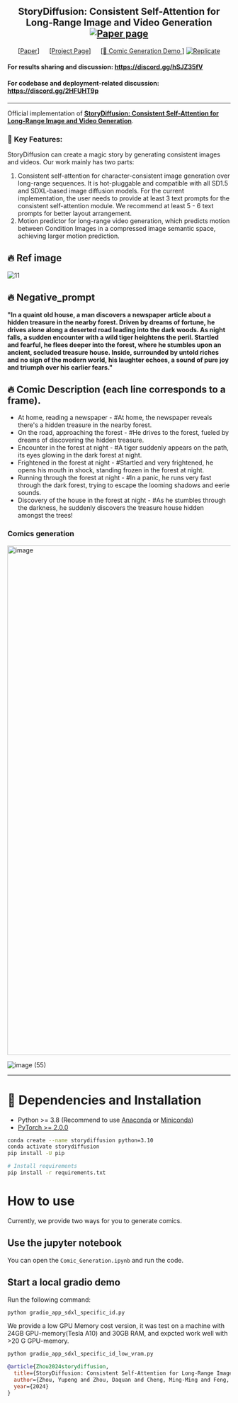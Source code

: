 
<div align="center">
  
## StoryDiffusion: Consistent Self-Attention for Long-Range Image and Video Generation  [![Paper page](https://huggingface.co/datasets/huggingface/badges/resolve/main/paper-page-md-dark.svg)]()
[[Paper](https://arxiv.org/abs/2405.01434)] &emsp; [[Project Page](https://storydiffusion.github.io/)] &emsp;  [[🤗 Comic Generation Demo ](https://huggingface.co/spaces/YupengZhou/StoryDiffusion)] [![Replicate](https://replicate.com/cjwbw/StoryDiffusion/badge)](https://replicate.com/cjwbw/StoryDiffusion) <br>


</div>

<div align="left">
  
  #### For results sharing and discussion: https://discord.gg/hSJZ35fV
  #### For codebase and deployment-related discussion: https://discord.gg/2HFUHT9p
</div>

---

Official implementation of **[StoryDiffusion: Consistent Self-Attention for Long-Range Image and Video Generation]()**.






### 🌠  **Key Features:**
StoryDiffusion can create a magic story by generating consistent images and videos. Our work mainly has two parts: 
1. Consistent self-attention for character-consistent image generation over long-range sequences. It is hot-pluggable and compatible with all SD1.5 and SDXL-based image diffusion models. For the current implementation, the user needs to provide at least 3 text prompts for the consistent self-attention module. We recommend at least 5 - 6 text prompts for better layout arrangement.
2. Motion predictor for long-range video generation, which predicts motion between Condition Images in a compressed image semantic space, achieving larger motion prediction. 

## 🔥 **Ref image**
![11](https://github.com/Mrkomiljon/StoryDiffusion/assets/92161283/94cd32fe-69f7-48a1-850b-4f69ef267d47)

## 🔥 **Negative_prompt** 
**"In a quaint old house, a man discovers a newspaper article about a hidden treasure in the nearby forest. Driven by dreams of fortune, he drives alone along a deserted road leading into the dark woods. As night falls, a sudden encounter with a wild tiger heightens the peril. Startled and fearful, he flees deeper into the forest, where he stumbles upon an ancient, secluded treasure house. Inside, surrounded by untold riches and no sign of the modern world, his laughter echoes, a sound of pure joy and triumph over his earlier fears."**

## 🔥 **Comic Description (each line corresponds to a frame).** 

- At home, reading a newspaper - #At home, the newspaper reveals there's a hidden treasure in the nearby forest.
- On the road, approaching the forest - #He drives to the forest, fueled by dreams of discovering the hidden treasure.
- Encounter in the forest at night - #A tiger suddenly appears on the path, its eyes glowing in the dark forest at night.
- Frightened in the forest at night - #Startled and very frightened, he opens his mouth in shock, standing frozen in the forest at night.
- Running through the forest at night - #In a panic, he runs very fast through the dark forest, trying to escape the looming shadows and eerie sounds.
- Discovery of the house in the forest at night - #As he stumbles through the darkness, he suddenly discovers the treasure house hidden amongst the trees!
  

### Comics generation 


<img width="1151" alt="image" src="https://github.com/Mrkomiljon/StoryDiffusion/assets/92161283/1292b4dc-0257-44c6-ad96-2166c0ee7b86">


![image (55)](https://github.com/Mrkomiljon/StoryDiffusion/assets/92161283/54e532f9-8b91-426e-bfc2-190d9d26b662)

---

# 🔧 Dependencies and Installation

- Python >= 3.8 (Recommend to use [Anaconda](https://www.anaconda.com/download/#linux) or [Miniconda](https://docs.conda.io/en/latest/miniconda.html))
- [PyTorch >= 2.0.0](https://pytorch.org/)
```bash
conda create --name storydiffusion python=3.10
conda activate storydiffusion
pip install -U pip

# Install requirements
pip install -r requirements.txt
```
# How to use

Currently, we provide two ways for you to generate comics.

## Use the jupyter notebook

You can open the `Comic_Generation.ipynb` and run the code.

## Start a local gradio demo
Run the following command:

```python
python gradio_app_sdxl_specific_id.py
```

We provide a low GPU Memory cost version, it was test on a machine with 24GB GPU-memory(Tesla A10) and 30GB RAM, and expcted work well with >20 G GPU-memory.

```python
python gradio_app_sdxl_specific_id_low_vram.py
```



```BibTeX
@article{Zhou2024storydiffusion,
  title={StoryDiffusion: Consistent Self-Attention for Long-Range Image and Video Generation},
  author={Zhou, Yupeng and Zhou, Daquan and Cheng, Ming-Ming and Feng, Jiashi and Hou, Qibin},
  year={2024}
}
